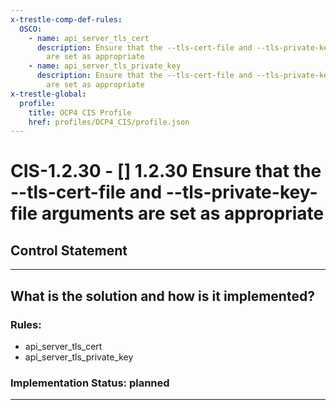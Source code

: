 ```yaml
---
x-trestle-comp-def-rules:
  OSCO:
    - name: api_server_tls_cert
      description: Ensure that the --tls-cert-file and --tls-private-key-file arguments
        are set as appropriate
    - name: api_server_tls_private_key
      description: Ensure that the --tls-cert-file and --tls-private-key-file arguments
        are set as appropriate
x-trestle-global:
  profile:
    title: OCP4 CIS Profile
    href: profiles/OCP4_CIS/profile.json
---
```


# CIS-1.2.30 - \[\] 1.2.30 Ensure that the --tls-cert-file and --tls-private-key-file arguments are set as appropriate

## Control Statement

______________________________________________________________________

## What is the solution and how is it implemented?

<!-- For implementation status enter one of: implemented, partial, planned, alternative, not-applicable -->

<!-- Note that the list of rules under ### Rules: is read-only and changes will not be captured after assembly to JSON -->

<!-- Add control implementation description here for control: CIS-1.2.30 -->

### Rules:

  - api_server_tls_cert
  - api_server_tls_private_key

### Implementation Status: planned

______________________________________________________________________

